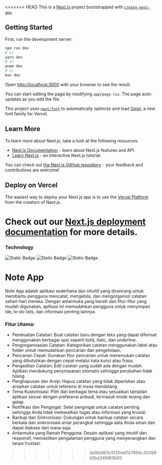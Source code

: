 <<<<<<< HEAD
This is a [Next.js](https://nextjs.org) project bootstrapped with [`create-next-app`](https://nextjs.org/docs/app/api-reference/cli/create-next-app).

## Getting Started

First, run the development server:

```bash
npm run dev
# or
yarn dev
# or
pnpm dev
# or
bun dev
```

Open [http://localhost:3000](http://localhost:3000) with your browser to see the result.

You can start editing the page by modifying `app/page.tsx`. The page auto-updates as you edit the file.

This project uses [`next/font`](https://nextjs.org/docs/app/building-your-application/optimizing/fonts) to automatically optimize and load [Geist](https://vercel.com/font), a new font family for Vercel.

## Learn More

To learn more about Next.js, take a look at the following resources:

- [Next.js Documentation](https://nextjs.org/docs) - learn about Next.js features and API.
- [Learn Next.js](https://nextjs.org/learn) - an interactive Next.js tutorial.

You can check out [the Next.js GitHub repository](https://github.com/vercel/next.js) - your feedback and contributions are welcome!

## Deploy on Vercel

The easiest way to deploy your Next.js app is to use the [Vercel Platform](https://vercel.com/new?utm_medium=default-template&filter=next.js&utm_source=create-next-app&utm_campaign=create-next-app-readme) from the creators of Next.js.

Check out our [Next.js deployment documentation](https://nextjs.org/docs/app/building-your-application/deploying) for more details.
=======
### Technology
![Static Badge](https://img.shields.io/badge/Flutter-%2302569B?style=flat&logo=flutter&logoColor=white)
![Static Badge](https://img.shields.io/badge/TailwindCSS-%2338B2AC?style=flat&logo=tailwindcss&logoColor=white)
![Static Badge](https://img.shields.io/badge/Next.js-%23000000?style=flat&logo=nextdotjs&logoColor=white)

# Note App
Note App adalah aplikasi sederhana dan intuitif yang dirancang untuk membantu pengguna mencatat, mengelola, dan mengorganisir catatan sehari-hari mereka. Dengan antarmuka yang bersih dan fitur-fitur yang mudah digunakan, aplikasi ini memudahkan pengguna untuk menyimpan ide, to-do lists, dan informasi penting lainnya.

### Fitur Utama:
- Pembuatan Catatan: Buat catatan baru dengan teks yang dapat diformat menggunakan berbagai opsi seperti bold, italic, dan underline.
- Pengorganisasian Catatan: Kategorikan catatan menggunakan label atau folder untuk memudahkan pencarian dan pengelolaan.
- Pencarian Cepat: Gunakan fitur pencarian untuk menemukan catatan yang dibutuhkan dengan cepat melalui kata kunci atau frasa.
- Pengeditan Catatan: Edit catatan yang sudah ada dengan mudah. Aplikasi mendukung penyimpanan otomatis sehingga perubahan tidak hilang.
- Penghapusan dan Arsip: Hapus catatan yang tidak diperlukan atau arsipkan catatan untuk referensi di masa mendatang.
- Tema Kustomisasi: Pilih dari berbagai tema atau sesuaikan tampilan aplikasi sesuai dengan preferensi pribadi, termasuk mode terang dan gelap.
- Notifikasi dan Pengingat: Setel pengingat untuk catatan penting sehingga Anda tidak melewatkan tugas atau informasi yang krusial.
- Backup dan Sinkronisasi: Dukungan untuk backup catatan secara berkala dan sinkronisasi antar perangkat sehingga data Anda aman dan dapat diakses dari mana saja.
- Antarmuka yang Ramah Pengguna: Desain aplikasi yang intuitif dan responsif, memastikan pengalaman pengguna yang menyenangkan dan tanpa frustasi.
>>>>>>> da16dd93c5f20dd747694c30266d3ba34fd83b93
